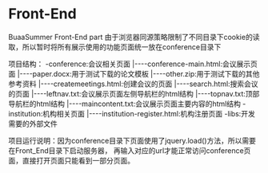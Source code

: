 # Front-End
BuaaSummer Front-End part
由于浏览器同源策略限制了不同目录下cookie的读取，所以暂时将所有展示使用的功能页面统一放在conference目录下

项目结构：
-conference:会议相关页面
|----conference-main.html:会议展示页面
|----paper.docx:用于测试下载的论文模板
|----other.zip:用于测试下载的其他参考资料
|----createmeetings.html:创建会议的页面
|----search.html:搜索会议的页面
|----leftnav.txt:会议展示页面左侧导航栏的html结构
|----topnav.txt:顶部导航栏的html结构
|----maincontent.txt:会议展示页面主要内容的html结构
-institution:机构相关页面
|----institution-register.html:机构注册页面
-libs:开发需要的外部文件

项目运行说明：因为conference目录下页面使用了jquery.load()方法，所以需要在Front_End目录下启动服务器，
再输入对应的url才能正常访问conference页面，直接打开页面只能看到一部分页面。